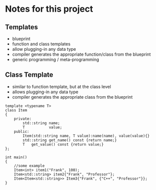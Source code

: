 # Notes for this project

## Templates
- blueprint
- function and class templates
- allow plugging-in any data type
- compiler generates the appropriate function/class from the blueprint
- generic programming / meta-programming

## Class Template
- similar to function template, but at the class level
- allows plugging-in any data type
- compiler generates the appropriate class from the blueprint
```
template <typename T>
class Item
{
    private:
        std::string name;
        T           value;
    public:
        Item(std::string name, T value):name(name), value(value){}
        std::string get_name() const {return name;}
        T   get_value() const {return value;}
};
```
```
int main()
{
    //some example
    Item<int> item1("Frank", 100);
    Item<std::string> item2{"Frank", "Professor"};
    Item<Item<std::string>> Item3{"Frank", {"C++", "Professor"}};
}
```